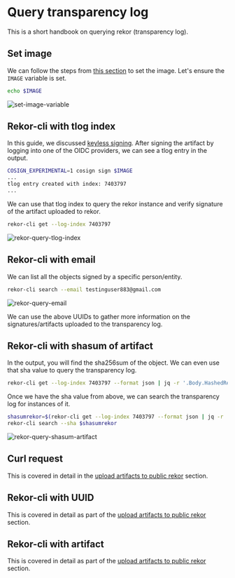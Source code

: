 # Query transparency log

This is a short handbook on querying rekor (transparency log).

## Set image

We can follow the steps from [this section](../cosign/set-image.md) to set the image. Let's ensure the `IMAGE` variable is set.

```bash
echo $IMAGE
```

![set-image-variable](../images/set-image-variable.png)

## Rekor-cli with tlog index

In this guide, we discussed [keyless signing](../cosign/sign-and-verify-without-key.md#sign-the-artifact). After signing the artifact by logging into one of the OIDC providers, we can see a tlog entry in the output.

```bash
COSIGN_EXPERIMENTAL=1 cosign sign $IMAGE
...
tlog entry created with index: 7403797
...
```

We can use that tlog index to query the rekor instance and verify signature of the artifact uploaded to rekor.

```bash
rekor-cli get --log-index 7403797
```

![rekor-query-tlog-index](../images/rekor-query-tlog-index.png)

## Rekor-cli with email

We can list all the objects signed by a specific person/entity.

```bash
rekor-cli search --email testinguser883@gmail.com
```

![rekor-query-email](../images/rekor-query-email.png)

We can use the above UUIDs to gather more information on the signatures/artifacts uploaded to the transparency log.

## Rekor-cli with shasum of artifact

In the output, you will find the sha256sum of the object. We can even use that sha value to query the transparency log.

```bash
rekor-cli get --log-index 7403797 --format json | jq -r '.Body.HashedRekordObj.data.hash.value'
```

Once we have the sha value from above, we can search the transparency log for instances of it.

```bash
shasumrekor=$(rekor-cli get --log-index 7403797 --format json | jq -r '.Body.HashedRekordObj.data.hash.value')
rekor-cli search --sha $shasumrekor
```

![rekor-query-shasum-artifact](../images/rekor-query-shasum-artifact.png)

## Curl request

This is covered in detail in the [upload artifacts to public rekor](./upload-artifacts-to-public-rekor.md#curl-request) section.

## Rekor-cli with UUID

This is covered in detail as part of the [upload artifacts to public rekor](./upload-artifacts-to-public-rekor.md#rekor-cli-with-uuid) section.

## Rekor-cli with artifact

This is covered in detail as part of the [upload artifacts to public rekor](./upload-artifacts-to-public-rekor.md#rekor-cli-with-artifact) section.